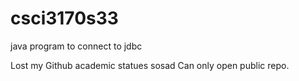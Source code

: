# csci3170s33
java program to connect to jdbc

Lost my Github academic statues sosad
Can only open public repo.
